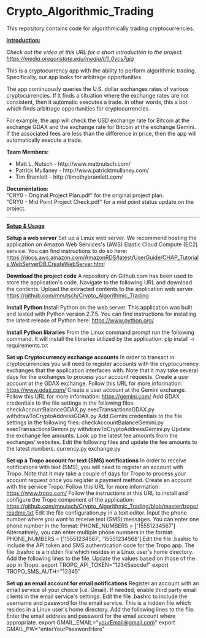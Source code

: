 # Crypto_Algorithmic_Trading
This repository contains code for algorithmically trading cryptocurrencies.

<u><strong>Introduction:</strong></u>

<em>Check out the video at this URL for a short introduction to the project.
https://media.oregonstate.edu/media/t/1_0vcs7gjq</em>

This is a cryptocurrency app with the ability to perform algorithmic trading. Specifically, our app looks for arbitrage opportunities.

The app continuously queries the U.S. dollar exchanges rates of various cryptocurrencies. If it finds a situation where the exchange rates are not consistent, then it automatic executes a trade. In other words, this a bot which finds arbitrage opportunities for cryptocurrencies.

For example, the app will check the USD exchange rate for Bitcoin at the exchange GDAX and the exchange rate for Bitcoin at the exchange Gemini. If the associated fees are less than the difference in price, then the app will automatically execute a trade.

<strong>Team Members:</strong><br/>
<ul><li>Matt L. Nutsch - http://www.mattnutsch.com/</li>
<li>Patrick Mullaney - http://www.patricktmullaney.com/</li>
<li>Tim Bramlett - http://timothybramlett.com/</li></ul>

<strong>Documentation:</strong><br/>
"CRY0 - Original Project Plan.pdf" for the original project plan.<br/>
"CRY0 - Mid Point Project Check.pdf" for a mid point status update on the project.<br/>

<hr>

<u><strong>Setup & Usage</strong></u>

<strong>Setup a web server</strong>
Set up a Linux web server. We recommend hosting the application on Amazon Web Services's (AWS) Elastic Cloud Compute (EC2) service. You can find instructions to do so here: https://docs.aws.amazon.com/AmazonRDS/latest/UserGuide/CHAP_Tutorials.WebServerDB.CreateWebServer.html

<strong>Download the project code</strong>
A repository on Github.com has been used to store the application's code. Navigate to the following URL and download the contents. Upload the extracted contents to the application web server. 
https://github.com/mnutsch/Crypto_Algorithmic_Trading

<strong>Install Python</strong>
Install Python on the web server. This application was built and tested with Python version 2.7.5. You can find instructions for installing the latest release of Python here: https://www.python.org/

<strong>Install Python libraries</strong>
From the Linux command prompt run the following command. It will install the libraries utilized by the application:
pip install -r requirements.txt

<strong>Set up Cryptocurrency exchange accounts</strong>
In order to transact in cryptocurrencies you will need to register accounts with the cryptocurrency exchanges that the application interfaces with. Note that it may take several days for the exchanges to process your account requests.
Create a user account at the GDAX exchange. Follow this URL for more information: https://www.gdax.com/
Create a user account at the Gemini exchange. Follow this URL for more information: https://gemini.com/
Add GDAX credentials to the file settings in the following files:
checkAccountBalanceGDAX.py
execTransactionsGDAX.py
withdrawToCryptoAddressGDAX.py
Add Gemini credentials to the file settings in the following files:
checkAccountBalanceGemini.py
execTransactionsGemini.py
withdrawToCryptoAddressGemini.py
Update the exchange fee amounts. 
Look up the latest fee amounts from the exchanges' websites.
Edit the following files and update the fee amounts to the latest numbers:
currency.py 
exchange.py

<strong>Set up a Tropo account for text (SMS) notifications</strong>
In order to receive notifications with text (SMS), you will need to register an account with Tropo. Note that it may take a couple of days for Tropo to process your account request once you register a payment method.
Create an account with the service Tropo. Follow this URL for more information: https://www.tropo.com/
Follow the instructions at this URL to install and configure the Tropo component of the application: https://github.com/mnutsch/Crypto_Algorithmic_Trading/blob/master/tropo/readme.txt
Edit the file configuration.py in a text editor. Input the phone number where you want to receive text (SMS) messages. You can enter one phone number in the format: 
PHONE_NUMBERS = ['15551234567'] 
Alternatively, you can enter multiple phone numbers in the format:
PHONE_NUMBERS = ['15551234567', '15551234568']
Edit the file .bashrc to include the API token and SMS authentication code for the Tropo app. The file .bashrc is a hidden file which resides in a Linux user's home directory. Add the following lines to the file. Update the values based on those of the app in Tropo.
export TROPO_API_TOKEN="12345abcdef"
export TROPO_SMS_AUTH="12345"
    
<strong>Set up an email account for email notifications</strong>
Register an account with an email service of your choice (i.e. Gmail).
If needed, enable third party email clients in the email service's settings.
Edit the file .bashrc to include the username and password for the email service. This is a hidden file which resides in a Linux user's home directory. Add the following lines to the file. Enter the email address and password for the email account where appropriate.
export GMAIL_EMAIL="yourEmail@gmail.com"
export GMAIL_PW="enterYourPasswordHere"
